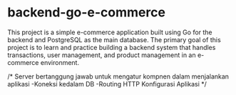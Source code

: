 # backend-go-e-commerce
This project is a simple e-commerce application built using Go for the backend and PostgreSQL as the main database. The primary goal of this project is to learn and practice building a backend system that handles transactions, user management, and product management in an e-commerce environment.


/*
Server bertanggung jawab untuk mengatur kompnen dalam menjalankan aplikasi
-Koneksi kedalam DB
-Routing HTTP
Konfigurasi Aplikasi
*/